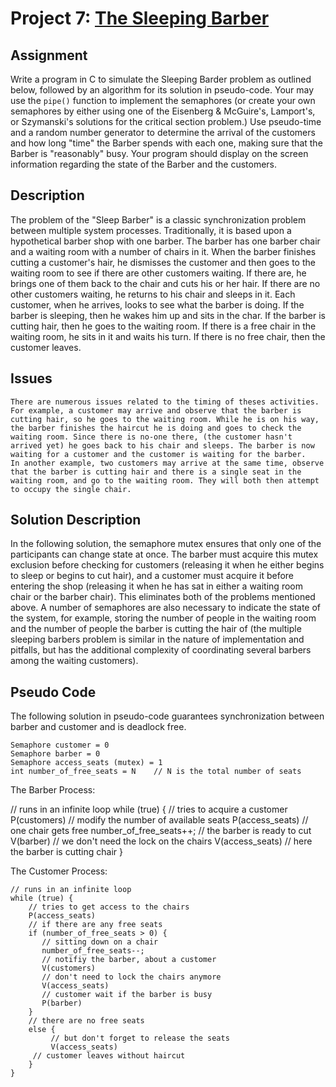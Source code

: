 # Project 7: [The Sleeping Barber](http://en.wikipedia.org/wiki/Sleeping_barber_problem)

## Assignment 

Write a program in C to simulate the Sleeping Barder problem as outlined below, followed by an algorithm for its solution in pseudo-code. Your may use the `pipe()` function to implement the semaphores (or create your own semaphores by either using one of the Eisenberg & McGuire's, Lamport's, or Szymanski's solutions for the critical section problem.) Use pseudo-time and a random number generator to determine the arrival of the customers and how long "time" the Barber spends with each one, making sure that the Barber is "reasonably" busy. Your program should display on the screen information regarding the state of the Barber and the customers.

## Description

   The problem of the "Sleep Barber" is a classic synchronization problem between multiple system processes. Traditionally, it is based upon a hypothetical barber shop with one barber. The barber has one barber chair and a waiting room with a number of chairs in it. When the barber finishes cutting a customer's hair, he dismisses the customer and then goes to the waiting room to see if there are other customers waiting. If there are, he brings one of them back to the chair and cuts his or her hair. If there are no other customers waiting, he returns to his chair and sleeps in it. Each customer, when he arrives, looks to see what the barber is doing. If the barber is sleeping, then he wakes him up and sits in the char. If the barber is cutting hair, then he goes to the waiting room. If there is a free chair in the waiting room, he sits in it and waits his turn. If there is no free chair, then the customer leaves. 

## Issues

    There are numerous issues related to the timing of theses activities. For example, a customer may arrive and observe that the barber is cutting hair, so he goes to the waiting room. While he is on his way, the barber finishes the haircut he is doing and goes to check the waiting room. Since there is no-one there, (the customer hasn't arrived yet) he goes back to his chair and sleeps. The barber is now waiting for a customer and the customer is waiting for the barber.
    In another example, two customers may arrive at the same time, observe that the barber is cutting hair and there is a single seat in the waiting room, and go to the waiting room. They will both then attempt to occupy the single chair.

## Solution Description

   In the following solution, the semaphore mutex ensures that only one of the participants can change state at once. The barber must acquire this mutex exclusion before checking for customers (releasing it when he either begins to sleep or begins to cut hair), and a customer must acquire it before entering the shop (releasing it when he has sat in either a waiting room chair or the barber chair). This eliminates both of the problems mentioned above. A number of semaphores are also necessary to indicate the state of the system, for example, storing the number of people in the waiting room and the number of people the barber is cutting the hair of (the multiple sleeping barbers problem is similar in the nature of implementation and pitfalls, but has the additional complexity of coordinating several barbers among the waiting customers).

## Pseudo Code

The following solution in pseudo-code guarantees synchronization between barber and customer and is deadlock free.

    Semaphore customer = 0
    Semaphore barber = 0
    Semaphore access_seats (mutex) = 1
    int number_of_free_seats = N	// N is the total number of seats

The Barber Process:

// runs in an infinite loop
while (true) {
    // tries to acquire a customer      
    P(customers)
    // modify the number of available seats
    P(access_seats)
    // one chair gets free
    number_of_free_seats++;
    // the barber is ready to cut
    V(barber)
    // we don't need the lock on the chairs
    V(access_seats)
    // here the barber is cutting chair
}

The Customer Process:

    
    // runs in an infinite loop
    while (true) {
        // tries to get access to the chairs
        P(access_seats)
        // if there are any free seats
        if (number_of_free_seats > 0) {
           // sitting down on a chair
           number_of_free_seats--;
           // notifiy the barber, about a customer
           V(customers)
           // don't need to lock the chairs anymore
           V(access_seats)
           // customer wait if the barber is busy
           P(barber)
        }
        // there are no free seats
        else {
        	 // but don't forget to release the seats
        	 V(access_seats)
    	 // customer leaves without haircut
        }
    }   

